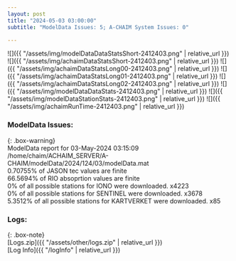 ```yaml
---
layout: post
title: "2024-05-03 03:00:00"
subtitle: "ModelData Issues: 5; A-CHAIM System Issues: 0"

---
```


![]({{ "/assets/img/modelDataDataStatsShort-2412403.png" | relative_url }})
![]({{ "/assets/img/achaimDataStatsShort-2412403.png" | relative_url }})
![]({{ "/assets/img/achaimDataStatsLong00-2412403.png" | relative_url }})
![]({{ "/assets/img/achaimDataStatsLong01-2412403.png" | relative_url }})
![]({{ "/assets/img/achaimDataStatsLong02-2412403.png" | relative_url }})
![]({{ "/assets/img/modelDataDataStats-2412403.png" | relative_url }})
![]({{ "/assets/img/modelDataStationStats-2412403.png" | relative_url }})
![]({{ "/assets/img/achaimRunTime-2412403.png" | relative_url }})


### ModelData Issues:  
  
{: .box-warning}  
 ModelData report for 03-May-2024 03:15:09   
 /home/chaim/ACHAIM_SERVER/A-CHAIM/modelData/2024/124/03/modelData.mat   
 0.70755% of JASON tec values are finite   
 66.5694% of RIO absoprtion values are finite   
 0% of all possible stations for IONO were downloaded. x4223   
 0% of all possible stations for SENTINEL were downloaded. x3678   
 5.3512% of all possible stations for KARTVERKET were downloaded. x85   
  


### Logs:  
  
{: .box-note}  
[Logs.zip]({{ "/assets/other/logs.zip" | relative_url }})  
[Log Info]({{ "/logInfo" | relative_url }})  
